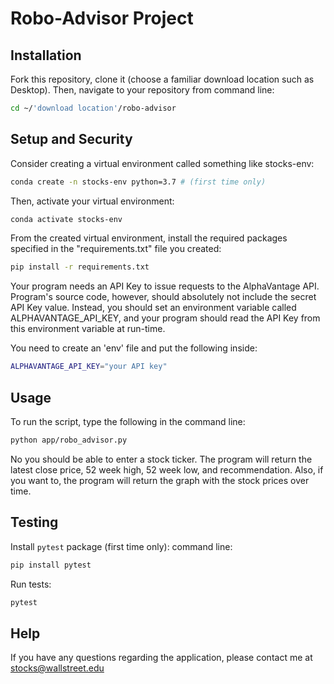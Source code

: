 # Robo-Advisor Project

## Installation
Fork this repository, clone it (choose a familiar download location such as Desktop). Then, navigate to your repository from command line:
```sh
cd ~/'download location'/robo-advisor
```
## Setup and Security
Consider creating a virtual environment called something like stocks-env:
```sh
conda create -n stocks-env python=3.7 # (first time only)
```
Then, activate your virtual environment:
```sh
conda activate stocks-env
```
From the created virtual environment, install the required packages specified in the "requirements.txt" file you created:
```sh
pip install -r requirements.txt
```
Your program needs an API Key to issue requests to the AlphaVantage API. Program's source code, however, should absolutely not include the secret API Key value. Instead, you should set an environment variable called ALPHAVANTAGE_API_KEY, and your program should read the API Key from this environment variable at run-time.

You need to create an 'env' file and put the following inside:
```sh
ALPHAVANTAGE_API_KEY="your API key"
```

## Usage
To run the script, type the following in the command line:
```sh
python app/robo_advisor.py
```

No you should be able to enter a stock ticker. 
The program will return the latest close price, 52 week high, 52 week low, and recommendation. Also, if you want to, the program will return the graph with the stock prices over time.

## Testing
Install ```pytest``` package (first time only):
command line:
```sh
pip install pytest
```

Run tests:

```sh
pytest
```

## Help

If you have any questions regarding the application, please contact me at stocks@wallstreet.edu